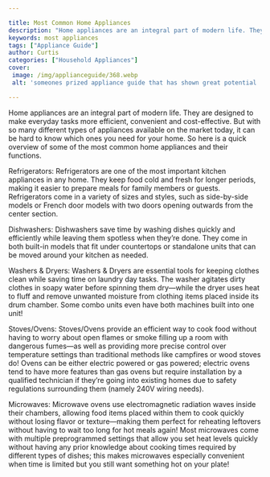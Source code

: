 ```yaml
---

title: Most Common Home Appliances
description: "Home appliances are an integral part of modern life. They are designed to make everyday tasks more efficient, convenient and cost-...see more"
keywords: most appliances
tags: ["Appliance Guide"]
author: Curtis
categories: ["Household Appliances"]
cover: 
 image: /img/applianceguide/368.webp
 alt: 'someones prized appliance guide that has shown great potential '

---
```


Home appliances are an integral part of modern life. They are designed to make everyday tasks more efficient, convenient and cost-effective. But with so many different types of appliances available on the market today, it can be hard to know which ones you need for your home. So here is a quick overview of some of the most common home appliances and their functions. 

Refrigerators: Refrigerators are one of the most important kitchen appliances in any home. They keep food cold and fresh for longer periods, making it easier to prepare meals for family members or guests. Refrigerators come in a variety of sizes and styles, such as side-by-side models or French door models with two doors opening outwards from the center section. 

Dishwashers: Dishwashers save time by washing dishes quickly and efficiently while leaving them spotless when they’re done. They come in both built-in models that fit under countertops or standalone units that can be moved around your kitchen as needed. 

Washers & Dryers: Washers & Dryers are essential tools for keeping clothes clean while saving time on laundry day tasks. The washer agitates dirty clothes in soapy water before spinning them dry—while the dryer uses heat to fluff and remove unwanted moisture from clothing items placed inside its drum chamber. Some combo units even have both machines built into one unit! 

Stoves/Ovens: Stoves/Ovens provide an efficient way to cook food without having to worry about open flames or smoke filling up a room with dangerous fumes—as well as providing more precise control over temperature settings than traditional methods like campfires or wood stoves do! Ovens can be either electric powered or gas powered; electric ovens tend to have more features than gas ovens but require installation by a qualified technician if they’re going into existing homes due to safety regulations surrounding them (namely 240V wiring needs). 

 Microwaves: Microwave ovens use electromagnetic radiation waves inside their chambers, allowing food items placed within them to cook quickly without losing flavor or texture—making them perfect for reheating leftovers without having to wait too long for hot meals again! Most microwaves come with multiple preprogrammed settings that allow you set heat levels quickly without having any prior knowledge about cooking times required by different types of dishes; this makes microwaves especially convenient when time is limited but you still want something hot on your plate!
